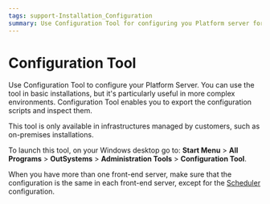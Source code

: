 ```yaml
---
tags: support-Installation_Configuration
summary: Use Configuration Tool for configuring you Platform server for on-premises installations.
---
```


# Configuration Tool

Use Configuration Tool to configure your Platform Server. You can use the tool in basic installations, but it's particularly useful in more complex environments. Configuration Tool enables you to export the configuration scripts and inspect them.

This tool is only available in infrastructures managed by customers, such as on-premises installations.

To launch this tool, on your Windows desktop go to: **Start Menu** > **All Programs** > **OutSystems** > **Administration Tools** > **Configuration Tool**.

When you have more than one front-end server, make sure that the configuration is the same in each front-end server, except for the [Scheduler](<tabs/scheduler.md>) configuration.
